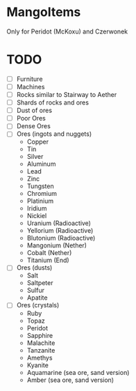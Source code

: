 # MangoItems
Only for Peridot (McKoxu) and Czerwonek

# TODO
  - [ ] Furniture
  - [ ] Machines
  - [ ] Rocks similar to Stairway to Aether
  - [ ] Shards of rocks and ores
  - [ ] Dust of ores
  - [ ] Poor Ores
  - [ ] Dense Ores
  - [ ] Ores (ingots and nuggets) 
    * Copper
    * Tin
    * Silver
    * Aluminum
    * Lead
    * Zinc
    * Tungsten
    * Chromium
    * Platinium
    * Iridium
    * Nickiel
    * Uranium (Radioactive)
    * Yellorium (Radioactive)
    * Blutonium (Radioactive)
    * Mangonium (Nether)
    * Cobalt (Nether)
    * Titanium (End)
  - [ ] Ores (dusts)
    * Salt
    * Saltpeter
    * Sulfur
    * Apatite
  - [ ] Ores (crystals)
    * Ruby
    * Topaz
    * Peridot
    * Sapphire 
    * Malachite
    * Tanzanite
    * Amethys
    * Kyanite
    * Aquamarine (sea ore, sand version)
    * Amber (sea ore, sand version)
    
    
